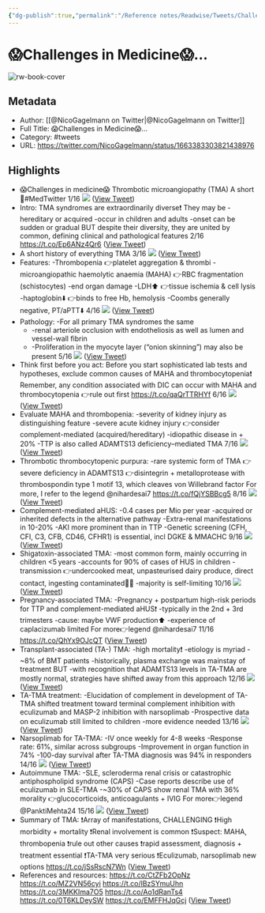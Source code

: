 ```yaml
---
{"dg-publish":true,"permalink":"/Reference notes/Readwise/Tweets/Challenges in Medicine.../"}
---
```


# 😱Challenges in Medicine😱...

![rw-book-cover](https://pbs.twimg.com/profile_images/1566858765609193486/5rq5awvk.jpg)

## Metadata
- Author: [[@NicoGagelmann on Twitter\|@NicoGagelmann on Twitter]]
- Full Title: 😱Challenges in Medicine😱...
- Category: #tweets
- URL: https://twitter.com/NicoGagelmann/status/1663383303821438976

## Highlights
- 😱Challenges in medicine😱
  Thrombotic microangiopathy (TMA)
  A short 🧵#MedTwitter
  1/16 
  ![](https://pbs.twimg.com/media/FxVpejSWIAECnnw.png) ([View Tweet](https://twitter.com/NicoGagelmann/status/1663383303821438976))
- Intro:
  TMA syndromes are extraordinarily diverse❗️
  They may be
  -hereditary or acquired
  -occur in children and adults
  -onset can be sudden or gradual
  BUT
  despite their diversity, they are united by common, defining clinical and pathological features
  2/16 https://t.co/Ep6ANz4Qr6 ([View Tweet](https://twitter.com/NicoGagelmann/status/1663383315133485058))
- A short history of everything TMA
  3/16 
  ![](https://pbs.twimg.com/media/FxVrL_OXwAEwF07.jpg) ([View Tweet](https://twitter.com/NicoGagelmann/status/1663383318228811778))
- Features:
  -Thrombopenia
  👉platelet aggregation & thrombi
  -microangiopathic haemolytic anaemia (MAHA)
  👉RBC fragmentation (schistocytes)
  -end organ damage
  -LDH⬆️
  👉tissue ischemia & cell lysis
  -haptoglobin⬇️
  👉binds to free Hb, hemolysis
  -Coombs generally negative, PT/aPTT⬇️
  4/16 
  ![](https://pbs.twimg.com/media/FxVuXuzXwAA8gPO.jpg) ([View Tweet](https://twitter.com/NicoGagelmann/status/1663383321538093058))
- Pathology:
  -For all primary TMA syndromes the same
  - -renal arteriole occlusion with endotheliosis as well as lumen and vessel-wall fibrin
  - -Proliferation in the myocyte layer (“onion skinning”) may also be present 
  5/16 
  ![](https://pbs.twimg.com/media/FxVvC_VWwAIApjv.jpg) ([View Tweet](https://twitter.com/NicoGagelmann/status/1663383324306419714))
- Think first before you act:
  Before you start sophisticated lab tests and hypotheses, exclude common causes of MAHA and thrombocytopenia❗️
  Remember, any condition associated with DIC can occur with MAHA and thrombocytopenia
  👉rule out first
  https://t.co/qaQrTTRHYf
  6/16 
  ![](https://pbs.twimg.com/media/FxVwYLDWwAI_BLC.png) ([View Tweet](https://twitter.com/NicoGagelmann/status/1663383327359868929))
- Evaluate MAHA and thrombopenia:
  -severity of kidney injury as distinguishing feature
  -severe acute kidney injury
  👉consider complement-mediated (acquired/hereditary)
  -idiopathic disease in + 20%
  -TTP is also called ADAMTS13 deficiency–mediated TMA
  7/16 
  ![](https://pbs.twimg.com/media/FxV0wdeXwAE2Gqm.jpg) ([View Tweet](https://twitter.com/NicoGagelmann/status/1663383330560122881))
- Thrombotic thrombocytopenic purpura:
  -rare systemic form of TMA 
  👉severe deficiency in ADAMTS13
  👉disintegrin + metalloprotease with thrombospondin type 1 motif 13, which cleaves von Willebrand factor 
  For more, I refer to the legend @nihardesai7 https://t.co/fQjYSBBcg5
  8/16 
  ![](https://pbs.twimg.com/media/FxV1UkJX0AAVoXc.png) ([View Tweet](https://twitter.com/NicoGagelmann/status/1663383341104496641))
- Complement-mediated aHUS:
  -0.4 cases per Mio per year
  -acquired or inherited defects in the alternative pathway
  -Extra-renal manifestations in 10-20%
  -AKI more prominent than in TTP
  -Genetic screening (CFH, CFI, C3, CFB, CD46, CFHR1) is essential, incl DGKE & MMACHC
  9/16 
  ![](https://pbs.twimg.com/media/FxV17orWwAMCP5W.jpg) ([View Tweet](https://twitter.com/NicoGagelmann/status/1663383344493613056))
- Shigatoxin-associated TMA:
  -most common form, mainly occurring in children <5 years
  -accounts for 90% of cases of HUS in children
  -transmission
  👉undercooked meat, unpasteurised dairy produce, direct contact, ingesting contaminated🥦🍅
  -majority is self-limiting
  10/16 
  ![](https://pbs.twimg.com/media/FxV3s09XoAYLbAU.png) ([View Tweet](https://twitter.com/NicoGagelmann/status/1663383347295395840))
- Pregnancy-associated TMA:
  -Pregnancy + postpartum high-risk periods for TTP and complement-mediated aHUS❗️
  -typically in the 2nd + 3rd trimesters
  -cause: maybe VWF production⬆️
  -experience of caplacizumab limited
  For more👉legend @nihardesai7 
  11/16
  https://t.co/QhYx9OJcQT ([View Tweet](https://twitter.com/NicoGagelmann/status/1663383350340468737))
- Transplant-associated (TA-) TMA:
  -high mortality❗️
  -etiology is myriad
  -~8% of BMT patients
  -historically, plasma exchange was mainstay of treatment
  BUT
  -with recognition that ADAMTS13 levels in TA-TMA are mostly normal, strategies have shifted away from this approach
  12/16 
  ![](https://pbs.twimg.com/media/FxV7AWFXsAMsndX.jpg) ([View Tweet](https://twitter.com/NicoGagelmann/status/1663383352953434112))
- TA-TMA treatment:
  -Elucidation of complement in development of TA-TMA shifted treatment toward terminal complement inhibition with eculizumab and MASP-2 inhibition with narsoplimab
  -Prospective data on eculizumab still limited to children
  -more evidence needed
  13/16 
  ![](https://pbs.twimg.com/media/FxV74NOWYAAqTSR.jpg) ([View Tweet](https://twitter.com/NicoGagelmann/status/1663383355805540352))
- Narsoplimab for TA-TMA:
  -IV once weekly for 4-8 weeks
  -Response rate: 61%, similar across subgroups
  -Improvement in organ function in 74%
  -100-day survival after TA-TMA diagnosis was 94% in responders
  14/16 
  ![](https://pbs.twimg.com/media/FxV9SHaXwAIciNH.jpg) ([View Tweet](https://twitter.com/NicoGagelmann/status/1663383358708097025))
- Autoimmune TMA:
  -SLE, scleroderma renal crisis or catastrophic antiphospholipid syndrome (CAPS)
  -Case reports describe use of eculizumab in SLE-TMA
  -~30% of CAPS show renal TMA with 36% morality 👉glucocorticoids, anticoagulants + IVIG
  For more👉legend @PanktiMehta24 
  15/16 
  ![](https://pbs.twimg.com/media/FxWD9-_XgAEVm-6.jpg) ([View Tweet](https://twitter.com/NicoGagelmann/status/1663383361623146496))
- Summary of TMA:
  ❗️Array of manifestations, CHALLENGING
  ❗️High morbidity + mortality
  ❗️Renal involvement is common
  ❗️Suspect: MAHA, thrombopenia
  ❗️rule out other causes
  ❗️rapid assessment, diagnosis + treatment essential
  ❗️TA-TMA very serious
  ❗️Eculizumab, narsoplimab new options https://t.co/jSsRscN7Wn ([View Tweet](https://twitter.com/NicoGagelmann/status/1663383376949043201))
- References and resources:
  https://t.co/CtZFb2OpNz
  https://t.co/MZ2VN56cyi
  https://t.co/lBzSYmuUhn
  https://t.co/3MKKIma7O5
  https://t.co/Ao1dRanTs4
  https://t.co/0T6KLDeySW https://t.co/EMFFHJqGcj ([View Tweet](https://twitter.com/NicoGagelmann/status/1663383386868555781))

